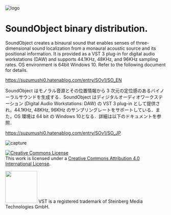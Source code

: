 ![logo](https://user-images.githubusercontent.com/67182469/130309743-6f81b4d3-e367-4a5d-ae60-21230661edcf.PNG)

# SoundObject binary distribution.
SoundObject creates a binaural sound that enables senses of three-dimensional sound localization from a monaural acoustic source and its positional information. It is provided as a VST 3 plug-in for digital audio workstations (DAW) and supports 44.1KHz, 48KHz, and 96KHz sampling rates. OS environment is 64bit Windows 10. Refer to the following document for details.

https://suzumushi0.hatenablog.com/entry/SOv1/SO_EN

SoundObject はモノラル音源とその位置情報から 3 次元の定位感のあるバイノーラルサウンドを生成する．SoundObject はディジタルオーディオワークステーション (Digital Audio Workstations: DAW) の VST 3 plug-in として提供され，44.1KHz, 48KHz, 96KHz のサンプリングレートをサポートしている．また，OS 環境は 64 bit の Windows 10となる．詳細は以下のドキュメントを参照．

https://suzumushi0.hatenablog.com/entry/SOv1/SO_JP

![capture](https://user-images.githubusercontent.com/67182469/133911672-d669112d-a3f8-46ad-8ef8-7a635655c145.PNG)

<a rel="license" href="http://creativecommons.org/licenses/by/4.0/"><img alt="Creative Commons License" style="border-width:0" src="https://i.creativecommons.org/l/by/4.0/88x31.png" /></a><br />This work is licensed under a <a rel="license" href="http://creativecommons.org/licenses/by/4.0/">Creative Commons Attribution 4.0 International License</a>.

<img width="100" src="https://user-images.githubusercontent.com/67182469/130337395-b8ab38cd-e66e-4056-b441-49d33337410e.png">
VST is a registered trademark of Steinberg Media Technologies GmbH.

